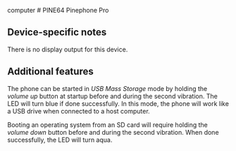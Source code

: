computer # PINE64 Pinephone Pro

## Device-specific notes

There is no display output for this device.

## Additional features

The phone can be started in *USB Mass Storage* mode by holding the *volume up*
button at startup before and during the second vibration. The LED will turn
blue if done successfully. In this mode, the phone will work like a USB drive
when connected to a host computer.

Booting an operating system from an SD card will require holding the *volume
down* button before and during the second vibration. When done successfully,
the LED will turn aqua.
